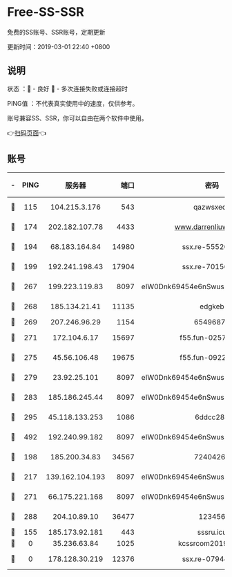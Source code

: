 # Free-SS-SSR

免费的SS账号、SSR账号，定期更新

更新时间：2019-03-01 22:40 +0800

## 说明

状态     ：🙂 - 良好 🙁 - 多次连接失败或连接超时

PING值   ：不代表真实使用中的速度，仅供参考。

账号兼容SS、SSR，你可以自由在两个软件中使用。

👉[扫码页面](https://liesauer.github.io/free-ss-ssr.github.io/)👈

## 账号

|-|PING|服务器|端口|密码|加密方式|区域|
|:----:|:----:|:-----:|-----:|:----:|:----:|:----:|
|🙂|115|104.215.3.176|543|qazwsxedc|aes-256-gcm|JP|
|🙂|174|202.182.107.78|4433|www.darrenliuwei.com|aes-256-cfb|JP|
|🙂|194|68.183.164.84|14980|ssx.re-55520549|aes-256-cfb|US|
|🙂|199|192.241.198.43|17904|ssx.re-70156249|aes-256-cfb|US|
|🙂|267|199.223.119.83|8097|eIW0Dnk69454e6nSwuspv9DmS201tQ0D|aes-256-cfb|US|
|🙂|268|185.134.21.41|11135|edgkeb|aes-256-cfb|GB|
|🙂|269|207.246.96.29|1154|65496879|chacha20|US|
|🙂|271|172.104.6.17|15697|f55.fun-02577821|aes-256-cfb|US|
|🙂|275|45.56.106.48|19675|f55.fun-09223819|aes-256-cfb|US|
|🙂|279|23.92.25.101|8097|eIW0Dnk69454e6nSwuspv9DmS201tQ0D|aes-256-cfb|US|
|🙂|283|185.186.245.44|8097|eIW0Dnk69454e6nSwuspv9DmS201tQ0D|aes-256-cfb|NL|
|🙂|295|45.118.133.253|1086|6ddcc286|aes-256-cfb|SG|
|🙂|492|192.240.99.182|8097|eIW0Dnk69454e6nSwuspv9DmS201tQ0D|aes-256-cfb|US|
|🙂|198|185.200.34.83|34567|72404265|aes-256-cfb|US|
|🙂|217|139.162.104.193|8097|eIW0Dnk69454e6nSwuspv9DmS201tQ0D|aes-256-cfb|JP|
|🙂|271|66.175.221.168|8097|eIW0Dnk69454e6nSwuspv9DmS201tQ0D|aes-256-cfb|US|
|🙂|288|204.10.89.10|36477|123456|aes-256-cfb|US|
|🙁|155|185.173.92.181|443|sssru.icu|rc4-md5|RU|
|🙁|0|35.236.63.84|1025|kcssrcom20190301|rc4-md5|US|
|🙁|0|178.128.30.219|12376|ssx.re-07944813|aes-256-cfb|SG|
